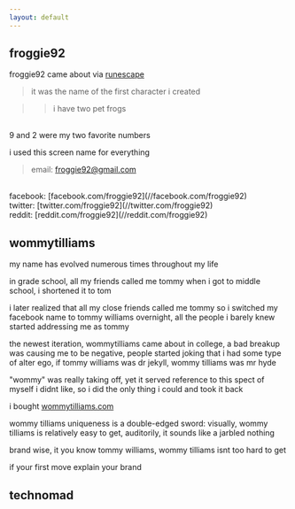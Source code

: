 ```yaml
---
layout: default
---
```

## froggie92

froggie92 came about via [runescape](//runescape.com)

> it was the name of the first character i created

> > i have two pet frogs
<br>
		9 and 2 were my two favorite numbers

i used this screen name for everything

> email: [froggie92@gmail.com](mailto:froggie92@gmail.com)
<br>
	facebook: [facebook.com/froggie92](//facebook.com/froggie92)
<br>
	twitter: [twitter.com/froggie92](//twitter.com/froggie92)
<br>
	reddit: [reddit.com/froggie92](//reddit.com/froggie92)

## wommytilliams

my name has evolved numerous times throughout my life

in grade school, all my friends called me tommy when i got to middle school, i shortened it to tom

i later realized that all my close friends called me tommy so i switched my facebook name to tommy williams overnight, all the people i barely knew started addressing me as tommy

the newest iteration, wommytilliams came about in college, a bad breakup was causing me to be negative, people started joking that i had some type of alter ego, if tommy williams was dr jekyll, wommy tilliams was mr hyde

"wommy" was really taking off, yet it served reference to this spect of myself i didnt like, so i did the only thing i could and took it back

i bought [wommytilliams.com](//wommytilliams.com)

wommy tilliams uniqueness is a double-edged sword: visually, wommy tilliams is relatively easy to get, auditorily, it sounds like a jarbled nothing

brand wise, it you know tommy williams, wommy tilliams isnt too hard to get

if your first move explain your brand

## technomad